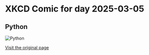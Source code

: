 
# XKCD Comic for day 2025-03-05

## Python

![Python](https://imgs.xkcd.com/comics/python.png "I wrote 20 short programs in Python yesterday.  It was wonderful.  Perl, I'm leaving you.")

[Visit the original page](https://xkcd.com/353/)
